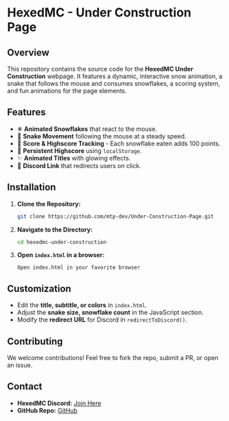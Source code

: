 # HexedMC - Under Construction Page

## Overview
This repository contains the source code for the **HexedMC Under Construction** webpage. It features a dynamic, interactive snow animation, a snake that follows the mouse and consumes snowflakes, a scoring system, and fun animations for the page elements.

## Features
- ❄ **Animated Snowflakes** that react to the mouse.
- 🐍 **Snake Movement** following the mouse at a steady speed.
- 🎯 **Score & Highscore Tracking** - Each snowflake eaten adds 100 points.
- 🚀 **Persistent Highscore** using `localStorage`.
- ✨ **Animated Titles** with glowing effects.
- 📢 **Discord Link** that redirects users on click.

## Installation
1. **Clone the Repository:**
   ```bash
   git clone https://github.com/mtp-dev/Under-Construction-Page.git
   ```
2. **Navigate to the Directory:**
   ```bash
   cd hexedmc-under-construction
   ```
3. **Open `index.html` in a browser:**
   ```
   Open index.html in your favorite browser
   ```

## Customization
- Edit the **title, subtitle, or colors** in `index.html`.
- Adjust the **snake size, snowflake count** in the JavaScript section.
- Modify the **redirect URL** for Discord in `redirectToDiscord()`.

## Contributing
We welcome contributions! Feel free to fork the repo, submit a PR, or open an issue.

## Contact
- **HexedMC Discord:** [Join Here](https://discord.gg/hwgbzJ8XPb)
- **GitHub Repo:** [GitHub](https://github.com/mtp-dev/Under-Construction-Page)

